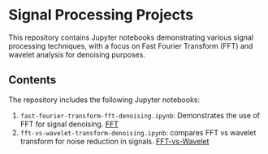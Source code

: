 # Signal Processing Projects

This repository contains Jupyter notebooks demonstrating various signal processing techniques, with a focus on Fast Fourier Transform (FFT) and wavelet analysis for denoising purposes.

## Contents

The repository includes the following Jupyter notebooks:

1. `fast-fourier-transform-fft-denoising.ipynb`: Demonstrates the use of FFT for signal denoising. [FFT](https://github.com/grep265/signal-processing/blob/main/fast-fourier-transform-fft-denoising.ipynb)
2. `fft-vs-wavelet-transform-denoising.ipynb`: compares FFT vs wavelet transform for noise reduction in signals.  [FFT-vs-Wavelet](https://github.com/grep265/signal-processing/blob/main/fft-vs-wavelet-transform-denoising.ipynb)

